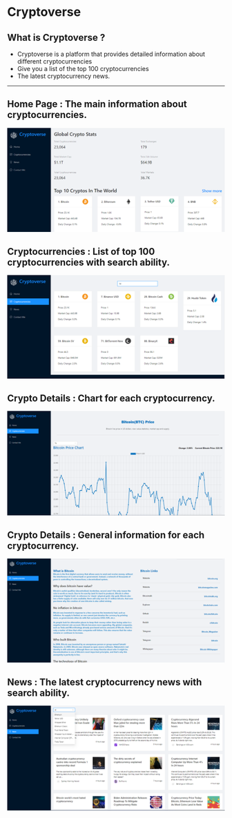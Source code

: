 # Cryptoverse

## What is Cryptoverse ?

- Cryptoverse is a platform that provides detailed information about different cryptocurrencies
- Give you a  list of the top 100 cryptocurrencies
- The latest cryptocurrency news.

--------

## **Home Page : The main information about cryptocurrencies.**

![img](./src/images/1.png)

## **Cryptocurrencies : List of top 100 cryptocurrencies with search ability.**

![img](./src/images/2.png)

## **Crypto Details : Chart for each cryptocurrency.**

![img](./src/images/3.png)

## **Crypto Details : General information for each cryptocurrency.**

![img](./src/images/4.png)

## **News : The latest cryptocurrency news with search ability.**

![img](./src/images/5.png)


